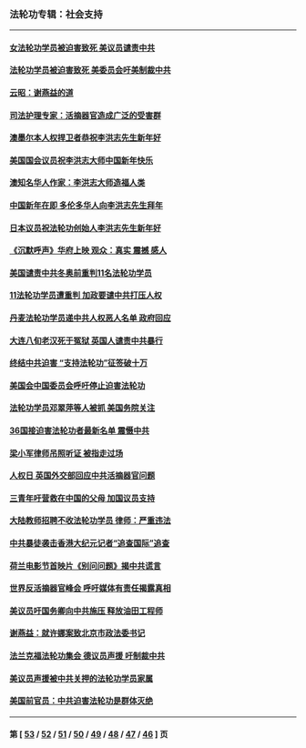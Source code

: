 ### 法轮功专辑：社会支持
---
#### [女法轮功学员被迫害致死 美议员谴责中共](../../pages/nf4386/n13682069.md?04240430) 
#### [法轮功学员被迫害致死 美委员会吁美制裁中共](../../pages/nf4386/n13631310.md?04240430) 
#### [云昭：谢燕益的道](../../pages/nf4386/n13607391.md?04240430) 
#### [司法护理专家：活摘器官造成广泛的受害群](../../pages/nf4386/n13570425.md?04240430) 
#### [澳墨尔本人权捍卫者恭祝李洪志先生新年好](../../pages/nf4386/n13556164.md?04240430) 
#### [美国国会议员祝李洪志大师中国新年快乐](../../pages/nf4386/n13554208.md?04240430) 
#### [澳知名华人作家：李洪志大师造福人类](../../pages/nf4386/n13552049.md?04240430) 
#### [中国新年在即 多伦多华人向李洪志先生拜年](../../pages/nf4386/n13531756.md?04240430) 
#### [日本议员祝法轮功创始人李洪志先生新年好](../../pages/nf4386/n13543228.md?04240430) 
#### [《沉默呼声》华府上映 观众：真实 震撼 感人](../../pages/nf4386/n13524739.md?04240430) 
#### [美国谴责中共冬奥前重判11名法轮功学员](../../pages/nf4386/n13521806.md?04240430) 
#### [11法轮功学员遭重判 加政要谴中共打压人权](../../pages/nf4386/n13521294.md?04240430) 
#### [丹麦法轮功学员递中共人权恶人名单 政府回应](../../pages/nf4386/n13497482.md?04240430) 
#### [大连八旬老汉死于冤狱 英国人谴责中共暴行](../../pages/nf4386/n13480118.md?04240430) 
#### [终结中共迫害 “支持法轮功”征签破十万](../../pages/nf4386/n13471084.md?04240430) 
#### [美国会中国委员会呼吁停止迫害法轮功](../../pages/nf4386/n13465411.md?04240430) 
#### [法轮功学员邓翠萍等人被抓 美国务院关注](../../pages/nf4386/n13451524.md?04240430) 
#### [36国接迫害法轮功者最新名单 震慑中共](../../pages/nf4386/n13445909.md?04240430) 
#### [梁小军律师吊照听证 被指走过场](../../pages/nf4386/n13437662.md?04240430) 
#### [人权日 英国外交部回应中共活摘器官问题](../../pages/nf4386/n13430243.md?04240430) 
#### [三青年吁营救在中国的父母 加国议员支持](../../pages/nf4386/n13429744.md?04240430) 
#### [大陆教师招聘不收法轮功学员 律师：严重违法](../../pages/nf4386/n13365839.md?04240430) 
#### [中共暴徒袭击香港大纪元记者“追查国际”追查](../../pages/nf4386/n13343404.md?04240430) 
#### [荷兰电影节首映片《别问问题》揭中共谎言](../../pages/nf4386/n13321179.md?04240430) 
#### [世界反活摘器官峰会 呼吁媒体有责任揭露真相](../../pages/nf4386/n13264475.md?04240430) 
#### [美议员吁国务卿向中共施压 释放油田工程师](../../pages/nf4386/n13233845.md?04240430) 
#### [谢燕益：就许娜案致北京市政法委书记](../../pages/nf4386/n13182701.md?04240430) 
#### [法兰克福法轮功集会 德议员声援 吁制裁中共](../../pages/nf4386/n13175975.md?04240430) 
#### [美议员声援被中共关押的法轮功学员家属](../../pages/nf4386/n13158310.md?04240430) 
#### [美国前官员：中共迫害法轮功是群体灭绝](../../pages/nf4386/n13157750.md?04240430) 

---
#### 第 [ [53](./53.md?04240430) / [52](./52.md?04240430) / [51](./51.md?04240430) / [50](./50.md?04240430) / [49](./49.md?04240430) / [48](./48.md?04240430) / [47](./47.md?04240430) / [46](./46.md?04240430) ] 页
